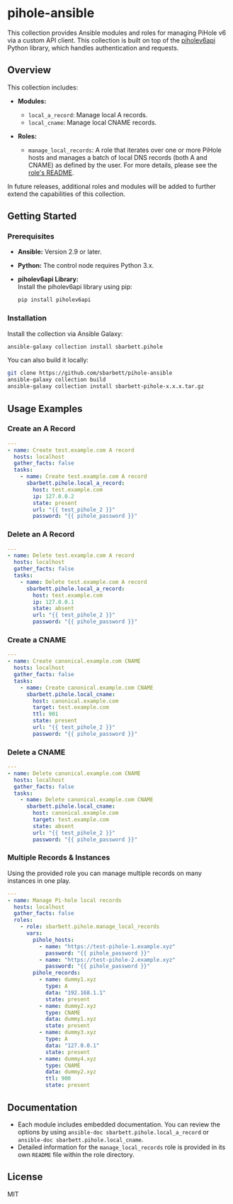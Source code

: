 # pihole-ansible

This collection provides Ansible modules and roles for managing PiHole v6 via a custom API client. This collection is built on top of the [piholev6api](https://github.com/sbarbett/piholev6api) Python library, which handles authentication and requests.

## Overview

This collection includes:

- **Modules:**
  - `local_a_record`: Manage local A records.
  - `local_cname`: Manage local CNAME records.

- **Roles:**
  - `manage_local_records`: A role that iterates over one or more PiHole hosts and manages a batch of local DNS records (both A and CNAME) as defined by the user. For more details, please see the [role's README](roles/manage_local_records/README.md).

In future releases, additional roles and modules will be added to further extend the capabilities of this collection.

## Getting Started

### Prerequisites

- **Ansible:** Version 2.9 or later.
- **Python:** The control node requires Python 3.x.
- **piholev6api Library:**  
  Install the piholev6api library using pip:
  
  ```bash
  pip install piholev6api
  ```

### Installation

Install the collection via Ansible Galaxy:

```bash
ansible-galaxy collection install sbarbett.pihole
```

You can also build it locally:

```bash
git clone https://github.com/sbarbett/pihole-ansible
ansible-galaxy collection build
ansible-galaxy collection install sbarbett-pihole-x.x.x.tar.gz
```

## Usage Examples

### Create an A Record

```yaml
---
- name: Create test.example.com A record
  hosts: localhost
  gather_facts: false
  tasks:
    - name: Create test.example.com A record
      sbarbett.pihole.local_a_record:
        host: test.example.com
        ip: 127.0.0.2
        state: present
        url: "{{ test_pihole_2 }}"
        password: "{{ pihole_password }}"
```

### Delete an A Record

```yaml
---
- name: Delete test.example.com A record
  hosts: localhost
  gather_facts: false
  tasks:
    - name: Delete test.example.com A record
      sbarbett.pihole.local_a_record:
        host: test.example.com
        ip: 127.0.0.1
        state: absent
        url: "{{ test_pihole_2 }}"
        password: "{{ pihole_password }}"
```

### Create a CNAME

```yaml
---
- name: Create canonical.example.com CNAME
  hosts: localhost
  gather_facts: false
  tasks:
    - name: Create canonical.example.com CNAME
      sbarbett.pihole.local_cname:
        host: canonical.example.com
        target: test.example.com
        ttl: 901
        state: present
        url: "{{ test_pihole_2 }}"
        password: "{{ pihole_password }}"
```

### Delete a CNAME

```yaml
---
- name: Delete canonical.example.com CNAME
  hosts: localhost
  gather_facts: false
  tasks:
    - name: Delete canonical.example.com CNAME
      sbarbett.pihole.local_cname:
        host: canonical.example.com
        target: test.example.com
        state: absent
        url: "{{ test_pihole_2 }}"
        password: "{{ pihole_password }}"
```

### Multiple Records & Instances

Using the provided role you can manage multiple records on many instances in one play.

```yaml
---
- name: Manage Pi-hole local records
  hosts: localhost
  gather_facts: false
  roles:
    - role: sbarbett.pihole.manage_local_records
      vars:
        pihole_hosts:
          - name: "https://test-pihole-1.example.xyz"
            password: "{{ pihole_password }}"
          - name: "https://test-pihole-2.example.xyz"
            password: "{{ pihole_password }}"
        pihole_records:
          - name: dummy1.xyz
            type: A
            data: "192.168.1.1"
            state: present
          - name: dummy2.xyz
            type: CNAME
            data: dummy1.xyz
            state: present
          - name: dummy3.xyz
            type: A
            data: "127.0.0.1"
            state: present
          - name: dummy4.xyz
            type: CNAME
            data: dummy2.xyz
            ttl: 900
            state: present
```

## Documentation

* Each module includes embedded documentation. You can review the options by using `ansible-doc sbarbett.pihole.local_a_record` or `ansible-doc sbarbett.pihole.local_cname`.
* Detailed information for the `manage_local_records` role is provided in its own `README` file within the role directory.

## License

MIT